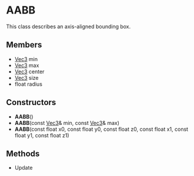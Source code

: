 # AABB #
This class describes an axis-aligned bounding box.

## Members ##
- [Vec3](CPP_Vec3.md) min
- [Vec3](CPP_Vec3.md) max
- [Vec3](CPP_Vec3.md) center
- [Vec3](CPP_Vec3.md) size
- float radius

## Constructors ##
- **AABB**()
- **AABB**(const [Vec3](CPP_Vec3.md)& min, const [Vec3](CPP_Vec3.md)& max)
- **AABB**(const float x0, const float y0, const float z0, const float x1, const float y1, const float z1)

## Methods ##
- Update
